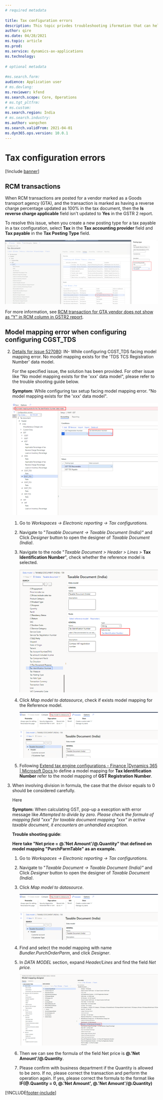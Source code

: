 ```yaml
---
# required metadata

title: Tax configuration errors
description: This topic privdes troubleshooting iformation that can help with tax configuration errors. 
author: qire
ms.date: 04/28/2021
ms.topic: article
ms.prod: 
ms.service: dynamics-ax-applications
ms.technology: 

# optional metadata

#ms.search.form:
audience: Application user
# ms.devlang: 
ms.reviewer: kfend
ms.search.scope: Core, Operations
# ms.tgt_pltfrm: 
# ms.custom: 
ms.search.region: India
# ms.search.industry: 
ms.author: wangchen
ms.search.validFrom: 2021-04-01
ms.dyn365.ops.version: 10.0.1
---
```


# Tax configuration errors

[!include [banner](../includes/banner.md)]

## RCM transactions

When RCM transactions are posted for a vendor marked as a Goods transport agency (GTA), and the transaction is marked as having a reverse charge percentage updated as 100% in the tax document, then the **Is reverse charge applicable** field isn't updated to **Yes** in the GSTR 2 report.

To resolve this issue, when you create a new posting type for a tax payable in a tax configuration, select **Tax** in the **Tax accounting provider** field and **Tax payable** in the **Tax Posting Type** field.

   [![Tax accounting provider and Tax posting type fields](./media/tax-configuration-errors-Picture1.png)](./media/tax-configuration-errors-Picture1.png)
   
For more information, see [RCM transaction for GTA vendor does not show as “Y” in RCM column in GSTR2 report](https://fix.lcs.dynamics.com/Issue/Details?bugId=515068&dbType=3).

## Model mapping error when configuring configuring CGST_TDS

2. [Details for issue 527080](https://fix.lcs.dynamics.com/Issue/Details?bugId=527080&dbType=3): IN- While configuring CGST_TDS facing model mapping error. No model mapping exists for the 'TDS TCS Registration Number' data model.

   For the specified issue, the solution has been provided. For other issue like "No model mapping exists for the 'xxx' data model", please refer to the trouble shooting guide below.

   **Symptom**: While configuring tax setup facing model mapping error. “No model mapping exists for the 'xxx' data model".

   [![Direct taxes (tab)](./media/tax-configuration-errors-Picture2.png)](./media/tax-configuration-errors-Picture2.png)

   1. Go to *Workspaces -> Electronic reporting -> Tax configurations.*

   2. Navigate to "*Taxable Document -> Taxable Document (India)"* and Click *Designer* button to open the designer of *Taxable Document (India).*

   3. Navigate to the node "*Taxable Document > Header > Lines >* **Tax Identification Number**", check whether the reference model is selected.

      [![Direct taxes (tab)](./media/tax-configuration-errors-Picture3.png)](./media/tax-configuration-errors-Picture3.png)

   4. Click *Map model to datasource*, check if exists model mapping for the Reference model.

      [![Direct taxes (tab)](./media/tax-configuration-errors-Picture4.png)](./media/tax-configuration-errors-Picture4.png)

   5. Following [Extend tax engine configurations - Finance |Dynamics 365 | Microsoft Docs ](https://docs.microsoft.com/en-us/dynamics365/finance/general-ledger/extend-tax-engine-configurations#complete-data-mapping-for-the-extended-taxable-document)to define a model mapping for **Tax Identification Number** refer to the model mapping of **GST Registration Number**.

3. When involving division in formula, the case that the divisor equals to 0     should be considered carefully.

   Here

   **Symptom:** When calculating GST, pop-up a execption with error message like *Attempted to divide by zero. Please check the formula of mapping field "xxx" for taxable document mapping "xxx" in active taxable document, it encounters an unhandled exception.* 

   **Trouble shooting guide**:  

   **Here take "Net price = @.'Net Amount'/@.Quantity" that defined on model mapping "PurchParmTable" as an example.**

   1. Go to *Workspaces -> Electronic reporting -> Tax configurations.*

   2. Navigate to "*Taxable     Document -> Taxable Document (India)"* and Click *Designer* button to open the designer of *Taxable Document (India).*

   3. Click *Map model to datasource*. 

      [![Direct taxes (tab)](./media/tax-configuration-errors-Picture5.png)](./media/tax-configuration-errors-Picture5.png)

   4. Find and select the model mapping with name *Bundler.PurchOrderParm*, and click *Designer*.

   5. In *DATA MODEL* section, expand *Header/Lines* and find the field *Net price.*

      [![Direct taxes (tab)](./media/tax-configuration-errors-Picture6.png)](./media/tax-configuration-errors-Picture6.png)

   6. Then we can see the formula of the field Net price is **@.'Net Amount'/@.Quantity**. 

   7. Please confirm with business department if the Quantity is allowed to be zero. If no, please correct the transaction and perform the operation again. If yes, please correct the formula to the format like **IF(@.Quantity = 0, @.'Net Amount', @.'Net Amount'/@.Quantity)**


[!INCLUDE[footer-include](../../includes/footer-banner.md)]
